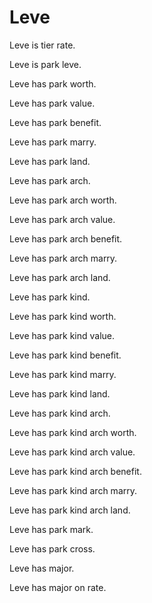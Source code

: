 # Leve

Leve is tier rate.

Leve is park leve.

Leve has park worth.

Leve has park value.

Leve has park benefit.

Leve has park marry.

Leve has park land.

Leve has park arch.

Leve has park arch worth.

Leve has park arch value.

Leve has park arch benefit.

Leve has park arch marry.

Leve has park arch land.

Leve has park kind.

Leve has park kind worth.

Leve has park kind value.

Leve has park kind benefit.

Leve has park kind marry.

Leve has park kind land.

Leve has park kind arch.

Leve has park kind arch worth.

Leve has park kind arch value.

Leve has park kind arch benefit.

Leve has park kind arch marry.

Leve has park kind arch land.

Leve has park mark.

Leve has park cross.

Leve has major.

Leve has major on rate.